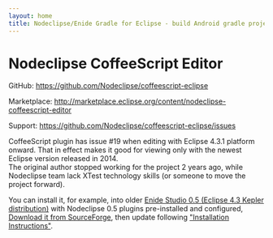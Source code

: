 ```yaml
---
layout: home
title: Nodeclipse/Enide Gradle for Eclipse - build Android gradle project in Eclipse
---
```


# Nodeclipse CoffeeScript Editor

<p></p>

GitHub: <https://github.com/Nodeclipse/coffeescript-eclipse>

Marketplace: <http://marketplace.eclipse.org/content/nodeclipse-coffeescript-editor>

Support: <https://github.com/Nodeclipse/coffeescript-eclipse/issues>


CoffeeScript plugin has issue #19 when editing with Eclipse 4.3.1 platform onward.
That in effect makes it good for viewing only with the newest Eclipse version released in 2014.  
The original author stopped working for the project 2 years ago, while Nodeclipse team
lack XTest technology skills (or someone to move the project forward).

You can install it, for example, into older <a href="/enide/studio/">Enide Studio 0.5 (Eclipse 4.3 Kepler distribution)</a>
with Nodeclipse 0.5 plugins pre-installed and configured,   
<a href="https://sourceforge.net/projects/nodeclipse/files">Download it from SourceForge</a>,
then update following ["Installation Instructions"](/updates/#update-ste). 

